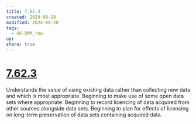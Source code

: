 ```yaml
---
title: 7.62.3
created: 2024-08-28
modified: 2024-08-28
tags:
  - UK-DMM_row
up: 
share: true
---
```

# [7.62.3](7.62.3.md)

Understands the value of using existing data rather than collecting new data and which is most appropriate. Beginning to make use of some open data sets where appropriate. Beginning to record licencing of data acquired from other sources alongside data sets. Beginning to plan for effects of licencing on long-term preservation of data sets containing acquired data.
